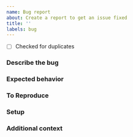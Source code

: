 ```yaml
---
name: Bug report
about: Create a report to get an issue fixed
title: ''
labels: bug
---
```


- [ ] Checked for duplicates
<!--
Please search in
* https://github.com/root-project/cling/issues
* and meta issues - https://github.com/root-project/cling/issues/406 and https://github.com/root-project/cling/issues/407
for existing reports of your issue.

If you find one, you are very welcome to add details to the existing report, for instance.
-->

### Describe the bug
<!--
A clear and concise description of what the wrong behavior is.
-->

### Expected behavior
<!--
A clear and concise description of what you expected to happen.
-->

### To Reproduce
<!--
Steps to reproduce the behavior:
1. Your code that triggers the issue: at least a part; ideally something we can run ourselves.
2. Don't forget to attach the required input files!
3. How to run your code and / or build it.
-->

### Setup
<!--
1. Cling version
2. Operating system
3. How you obtained Cling or what flags you used to build it yourself.
-->

### Additional context
<!--
Add any other context about the problem here.
-->
